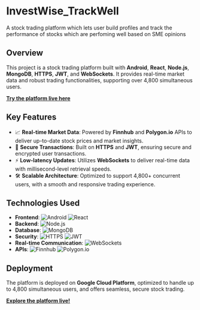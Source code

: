 # InvestWise_TrackWell
A stock trading platform which lets user build profiles and track the performance of stocks which are perfoming well based on SME opinions

## Overview

This project is a stock trading platform built with **Android**, **React**, **Node.js**, **MongoDB**, **HTTPS**, **JWT**, and **WebSockets**. It provides real-time market data and robust trading functionalities, supporting over 4,800 simultaneous users. 

[**Try the platform live here**](https://stockinforetreival.wl.r.appspot.com/#/search/home)

## Key Features

- 📈 **Real-time Market Data**: Powered by **Finnhub** and **Polygon.io** APIs to deliver up-to-date stock prices and market insights.
- 🔐 **Secure Transactions**: Built on **HTTPS** and **JWT**, ensuring secure and encrypted user transactions.
- ⚡ **Low-latency Updates**: Utilizes **WebSockets** to deliver real-time data with millisecond-level retrieval speeds.
- 🛠️ **Scalable Architecture**: Optimized to support 4,800+ concurrent users, with a smooth and responsive trading experience.

## Technologies Used

- **Frontend**: ![Android](https://img.shields.io/badge/Android-3DDC84?logo=android&logoColor=white) ![React](https://img.shields.io/badge/React-61DAFB?logo=react&logoColor=white)
- **Backend**: ![Node.js](https://img.shields.io/badge/Node.js-339933?logo=node.js&logoColor=white)
- **Database**: ![MongoDB](https://img.shields.io/badge/MongoDB-47A248?logo=mongodb&logoColor=white)
- **Security**: ![HTTPS](https://img.shields.io/badge/HTTPS-0052CC?logo=internetexplorer&logoColor=white) ![JWT](https://img.shields.io/badge/JWT-000000?logo=JSON%20web%20tokens&logoColor=white)
- **Real-time Communication**: ![WebSockets](https://img.shields.io/badge/WebSockets-010101?logo=websocket&logoColor=white)
- **APIs**: ![Finnhub](https://img.shields.io/badge/Finnhub-239120?logo=stocks&logoColor=white) ![Polygon.io](https://img.shields.io/badge/Polygon.io-252D31?logo=polygon&logoColor=white)

## Deployment

The platform is deployed on **Google Cloud Platform**, optimized to handle up to 4,800 simultaneous users, and offers seamless, secure stock trading.

[**Explore the platform live!**](https://stockinforetreival.wl.r.appspot.com/#/search/home)
